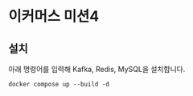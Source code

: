 # 이커머스 미션4

## 설치

아래 명령어를 입력해 Kafka, Redis, MySQL을 설치합니다.

```shell
docker compose up --build -d
```